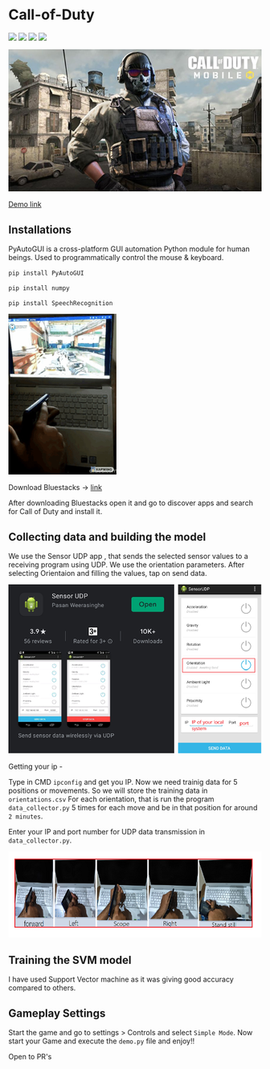 # Call-of-Duty

![](https://img.shields.io/badge/license-MIT-yellowgreen)  ![](https://img.shields.io/badge/python-3.8-red) ![](https://img.shields.io/badge/views-83.4k-lightblue?style=flat&logo=linkedin) ![](https://img.shields.io/badge/likes-4.1k-lightblue?style=flat&logo=linkedin)

![](images/codmr.jpg)

[Demo link](https://www.linkedin.com/feed/update/urn:li:activity:6779814634418401280/)

## Installations 

PyAutoGUI is a cross-platform GUI automation Python module for human beings. Used to programmatically control the mouse & keyboard.

```
pip install PyAutoGUI
```

```
pip install numpy
```

```
pip install SpeechRecognition
```

![](demogif.gif)

Download Bluestacks -> [link](https://www.bluestacks.com/)

After downloading Bluestacks open it and go to discover apps and search for Call of Duty and install it.


## Collecting data and building the model

We use the Sensor UDP app , that sends the selected sensor values to a receiving program using UDP. We use the orientation parameters.
After selecting Orientaion and filling the values, tap on send data.

![](images/zz.png)

Getting your ip - 

Type in CMD `ipconfig` and get you IP. Now we need trainig data for 5 positions or movements. So we will store the training data in `orientations.csv`
For each orientation, that is run the program `data_collector.py` 5 times for each move and be in that position for around `2 minutes`.

Enter your IP and port number for UDP data transmission in `data_collector.py`.


![](movements.png)

## Training the SVM model

I have used Support Vector machine as it was giving good accuracy compared to others.

## Gameplay Settings

Start the game and go to settings > Controls and select `Simple Mode`.
Now start your Game and execute the `demo.py` file and enjoy!!

Open to PR's
